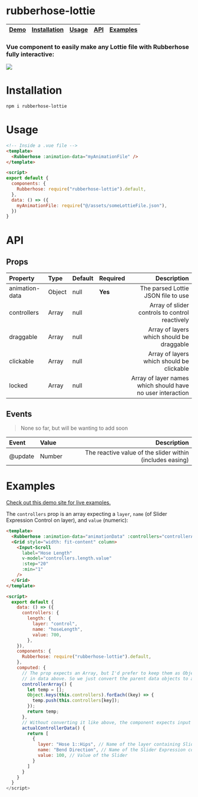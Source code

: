 # rubberhose-lottie

| [Demo](https://rubberhose-demo.netlify.app/#/about) | [Installation](#installation) | [Usage](#usage) | [API](#api) | [Examples](#examples) |
| --------------------------------------------------- | :---------------------------: | :-------------: | :---------: | :-------------------: |


### Vue component to easily make any Lottie file with Rubberhose fully interactive:

![](https://thumbs.gfycat.com/LiveAnguishedHalcyon-size_restricted.gif)

# Installation

```bash
npm i rubberhose-lottie
```

# Usage

```html
<!-- Inside a .vue file -->
<template>
  <Rubberhose :animation-data="myAnimationFile" />
</template>

<script>
export default {
  components: {
    Rubberhose: require("rubberhose-lottie").default,
  },
  data: () => ({
    myAnimationFile: require("@/assets/someLottieFile.json"),
  })
}
```

# API

## Props

| Property       | Type   | Default | Required |                                                Description |
| :------------- | :----- | :------ | :------- | ---------------------------------------------------------: |
| animation-data | Object | null    | **Yes**  |                         The parsed Lottie JSON file to use |
| controllers    | Array  | null    |          |             Array of slider controls to control reactively |
| draggable      | Array  | null    |          |                  Array of layers which should be draggable |
| clickable      | Array  | null    |          |                  Array of layers which should be clickable |
| locked         | Array  | null    |          | Array of layer names which should have no user interaction |

## Events

> None so far, but will be wanting to add soon

| Event   | Value  |                                               Description |
| :------ | :----- | --------------------------------------------------------: |
| @update | Number | The reactive value of the slider within (includes easing) |

# Examples

[Check out this demo site for live examples.](https://rubberhose-demo.netlify.app/#/about)

The `controllers` prop is an array expecting a `layer`, `name` (of Slider Expression Control on layer), and `value` (numeric):

```html
<template>
  <Rubberhose :animation-data="animationData" :controllers="controllerArray" />
  <Grid style="width: fit-content" column>
    <Input-Scroll
      label="Hose Length"
      v-model="controllers.length.value"
      :step="20"
      :min="1"
    />
  </Grid>
</template>

<script>
  export default {
    data: () => ({
      controllers: {
        length: {
          layer: "control",
          name: "hoseLength",
          value: 700,
        },
    }),
    components: {
      Rubberhose: require("rubberhose-lottie").default,
    },
    computed: {
      // The prop expects an Array, but I'd prefer to keep them as Objects
      // in data above. So we just convert the parent data objects to an Array:
      controllerArray() {
        let temp = [];
        Object.keys(this.controllers).forEach((key) => {
          temp.push(this.controllers[key]);
        });
        return temp;
      },
      // Without converting it like above, the component expects input similar to this:
      actualControllerData() {
        return [
          {
            layer: "Hose 1::Hips", // Name of the layer containing Slider control
            name: "Bend Direction", // Name of the Slider Expression control
            value: 100, // Value of the Slider
          }
        ]
      }
    }
  }
</script>
```
